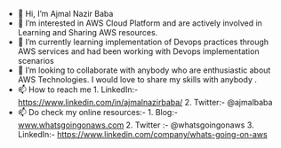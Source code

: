 - 👋 Hi, I’m Ajmal Nazir Baba
- 👀 I’m interested in AWS Cloud Platform and are actively involved in Learning and Sharing AWS resources.
- 🌱 I’m currently learning implementation of Devops practices through AWS services and had been working with Devops implementation scenarios
- 💞️ I’m looking to collaborate with anybody who are enthusiastic about AWS Technologies. I would love to share my skills with anybody .
- 📫 How to reach me 
          1. LinkedIn:- https://www.linkedin.com/in/ajmalnazirbaba/
          2. Twitter:- @ajmalbaba
- 📫 Do check my online resources:-
          1. Blog:- www.whatsgoingonaws.com
          2. Twitter :- @whatsgoingonaws
          3. LinkedIn:- https://www.linkedin.com/company/whats-going-on-aws
          
<!---
ajmalbaba/ajmalbaba is a ✨ special ✨ repository because its `README.md` (this file) appears on your GitHub profile.
You can click the Preview link to take a look at your changes.
--->
